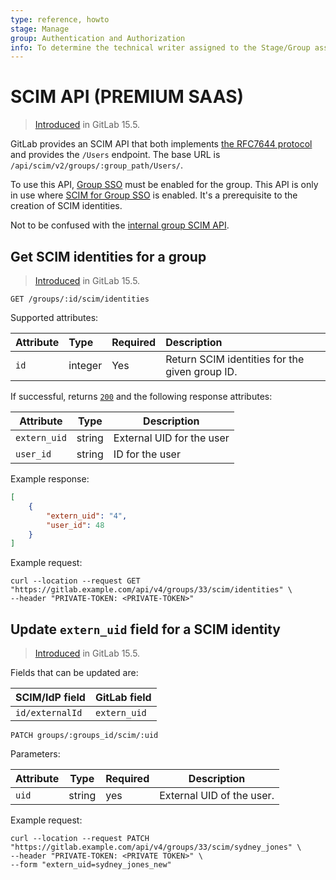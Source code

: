 ```yaml
---
type: reference, howto
stage: Manage
group: Authentication and Authorization
info: To determine the technical writer assigned to the Stage/Group associated with this page, see https://about.gitlab.com/handbook/product/ux/technical-writing/#assignments
---
```

# SCIM API **(PREMIUM SAAS)**

> [Introduced](https://gitlab.com/gitlab-org/gitlab/-/merge_requests/98354) in GitLab 15.5.

GitLab provides an SCIM API that both implements [the RFC7644 protocol](https://tools.ietf.org/html/rfc7644)
and provides the `/Users` endpoint. The base URL is `/api/scim/v2/groups/:group_path/Users/`.

To use this API, [Group SSO](../user/group/saml_sso/index.md) must be enabled for the group.
This API is only in use where [SCIM for Group SSO](../user/group/saml_sso/scim_setup.md) is enabled. It's a prerequisite to the creation of SCIM identities.

Not to be confused with the [internal group SCIM API](../development/internal_api/index.md#group-scim-api).

## Get SCIM identities for a group

> [Introduced](https://gitlab.com/gitlab-org/gitlab/-/issues/227841) in GitLab 15.5.

```plaintext
GET /groups/:id/scim/identities
```

Supported attributes:

| Attribute         | Type    | Required | Description           |
|:------------------|:--------|:---------|:----------------------|
| `id`              | integer | Yes      | Return SCIM identities for the given group ID. |

If successful, returns [`200`](rest/index.md#status-codes) and the following
response attributes:

| Attribute    | Type   | Description               |
| ------------ | ------ | ------------------------- |
| `extern_uid` | string | External UID for the user |
| `user_id`    | string | ID for the user           |

Example response:

```json
[
    {
        "extern_uid": "4",
        "user_id": 48
    }
]
```

Example request:

```shell
curl --location --request GET "https://gitlab.example.com/api/v4/groups/33/scim/identities" \
--header "PRIVATE-TOKEN: <PRIVATE-TOKEN>"
```

## Update `extern_uid` field for a SCIM identity

> [Introduced](https://gitlab.com/gitlab-org/gitlab/-/issues/227841) in GitLab 15.5.

Fields that can be updated are:

| SCIM/IdP field  | GitLab field |
| --------------- | ------------ |
| `id/externalId` | `extern_uid` |

```plaintext
PATCH groups/:groups_id/scim/:uid
```

Parameters:

| Attribute | Type   | Required | Description               |
| --------- | ------ | -------- | ------------------------- |
| `uid`     | string | yes      | External UID of the user. |

Example request:

```shell
curl --location --request PATCH "https://gitlab.example.com/api/v4/groups/33/scim/sydney_jones" \
--header "PRIVATE-TOKEN: <PRIVATE TOKEN>" \
--form "extern_uid=sydney_jones_new"
```
